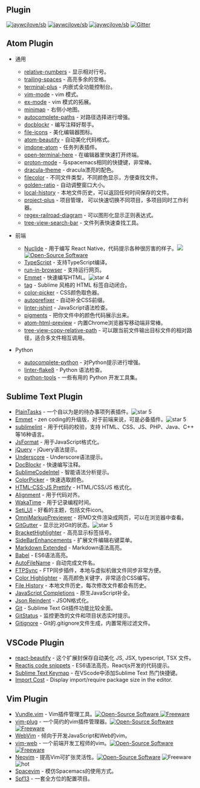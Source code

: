 Plugin
---

[![jaywcjlove/sb](https://jaywcjlove.github.io/sb/ico/awesome.svg)](https://github.com/jaywcjlove/awesome-mac) [![jaywcjlove/sb](https://jaywcjlove.github.io/sb/lang/english.svg)](editor-plugin.md) [![jaywcjlove/sb](https://jaywcjlove.github.io/sb/lang/chinese.svg)](editor-plugin-zh.md) [![Gitter](https://jaywcjlove.github.io/sb/ico/gitter.svg)](https://gitter.im/awesome-mac/cn?utm_source=badge&utm_medium=badge&utm_campaign=pr-badge)

## Atom Plugin

* 通用

  * [relative-numbers](https://atom.io/packages/relative-numbers) - 显示相对行号。
  * [trailing-spaces](https://atom.io/packages/trailing-spaces) - 高亮多余的空格。
  * [terminal-plus](https://atom.io/packages/terminal-plus) - 内嵌式全功能控制台。
  * [vim-mode](https://atom.io/packages/vim-mode) - vim 模式。
  * [ex-mode](https://atom.io/packages/ex-mode) - vim 模式的拓展。
  * [minimap](https://atom.io/packages/minimap) - 右侧小地图。
  * [autocomplete-paths](https://atom.io/packages/autocomplete-paths) - 对路径选择进行增强。
  * [docblockr](https://atom.io/packages/docblockr) - 编写注释好帮手。
  * [file-icons](https://atom.io/packages/file-icons) - 美化编辑器图标。
  * [atom-beautify](https://atom.io/packages/atom-beautify) - 自动美化代码格式。
  * [imdone-atom](https://atom.io/packages/imdone-atom) - 任务列表插件。
  * [open-terminal-here](https://atom.io/packages/open-terminal-here) - 在编辑器里快速打开终端。
  * [proton-mode](https://atom.io/packages/proton-mode) - 与spacemacs相同的快捷键，非常棒。
  * [dracula-theme](https://atom.io/packages/dracula-theme) - dracula漂亮的配色。
  * [filecolor](https://atom.io/packages/filecolor) - 不同文件类型，不同颜色显示，方便查找文件。
  * [golden-ratio](https://atom.io/packages/golden-ratio) - 自动调整窗口大小。
  * [local-history](https://atom.io/packages/local-history) - 本地文件历史，可以返回任何时间保存的文件。
  * [project-plus](https://atom.io/packages/project-plus) - 项目管理， 可以快速切换不同项目，多项目同时工作利器。
  * [regex-railroad-diagram](https://atom.io/packages/regex-railroad-diagram) - 可以图形化显示正则表达式。
  * [tree-view-search-bar](https://atom.io/packages/tree-view-search-bar/) - 文件列表快速查找工具。

* 前端

  * [Nuclide](http://nuclide.io) - 用于编写 React Native，代码提示各种很厉害的样子。![][star4 Icon] [![Open-Source Software][OSS Icon]](https://github.com/facebook/nuclide)
  * [TypeScript](https://github.com/TypeStrong/atom-typescript) - 支持TypeScript编译。
  * [run-in-browser](https://atom.io/packages/run-in-browser) - 支持运行网页。
  * [Emmet](https://atom.io/packages/emmet) - 快速编写HTML。![star 4][star4 Icon]
  * [tag](https://atom.io/packages/tag) - Sublime 风格的 HTML 标签自动闭合。
  * [color-picker](https://atom.io/packages/color-picker) - CSS颜色取色器。
  * [autoprefixer](https://atom.io/packages/autoprefixer) - 自动补全CSS前缀。
  * [linter-jshint](https://atom.io/packages/linter-jshint) - JavaScript语法检查。
  * [pigments](https://atom.io/packages/pigments) - 把你文件中的颜色代码展示出来。
  * [atom-html-preview](https://atom.io/packages/atom-html-preview) - 内置Chrome浏览器写移动端非常棒。
  * [tree-view-copy-relative-path](https://atom.io/packages/tree-view-copy-relative-path) - 可以跟当前文件输出目标文件的相对路径，适合多文件相互调用。

* Python

  * [autocomplete-python](https://atom.io/packages/autocomplete-python) - 对Python提示进行增强。
  * [linter-flake8](https://atom.io/packages/linter-flake8) - Python 语法检查。
  * [python-tools](https://atom.io/packages/python-tools) - 一些有用的 Python 开发工具集。

## Sublime Text Plugin

  * [PlainTasks](https://packagecontrol.io/packages/PlainTasks) - 一个自以为是的待办事项列表插件。![star 5][star5 Icon]
  * [Emmet](https://github.com/sergeche/emmet-sublime) - zen coding的升级版，对于前端来说，可是必备插件。![star 5][star5 Icon]
  * [sublimelint](https://github.com/lunixbochs/sublimelint) - 用于代码的校验，支持 HTML、CSS、JS、PHP、Java、C++ 等16种语言。
  * [JsFormat](https://packagecontrol.io/packages/JsFormat) - 用于JavaScript格式化。
  * [jQuery](https://packagecontrol.io/packages/jQuery) - jQuery语法提示。
  * [Underscore](https://packagecontrol.io/packages/Underscore.js%20Snippets) - Underscore语法提示。
  * [DocBlockr](https://packagecontrol.io/packages/DocBlockr) - 快速编写注释。
  * [SublimeCodeIntel](https://packagecontrol.io/packages/SublimeCodeIntel) - 智能语法分析提示。
  * [ColorPicker](https://packagecontrol.io/packages/ColorPicker) - 快速选取颜色。
  * [HTML-CSS-JS Prettify](https://packagecontrol.io/packages/HTML-CSS-JS%20Prettify) - HTML/CSS/JS 格式化。
  * [Alignment](https://packagecontrol.io/packages/Alignment) - 用于代码对齐。
  * [WakaTime](https://packagecontrol.io/packages/WakaTime) - 用于记录编程时间。
  * [Seti_UI](https://packagecontrol.io/packages/Seti_UI) - 好看的主题，包括文件icon。
  * [OmniMarkupPreviewer](https://packagecontrol.io/packages/OmniMarkupPreviewer) - 将MD文件渲染成网页，可以在浏览器中查看。
  * [GitGutter](https://packagecontrol.io/packages/GitGutter) - 显示比对Git的状态。![star 5][star5 Icon]
  * [BracketHighlighter](https://packagecontrol.io/packages/BracketHighlighter) - 高亮显示标签括号。
  * [SideBarEnhancements](https://packagecontrol.io/packages/SideBarEnhancements) - 扩展文件编辑右键菜单。
  * [Markdown Extended](https://packagecontrol.io/packages/Markdown%20Extended) - Markdown语法高亮。
  * [Babel](https://packagecontrol.io/packages/Babel) - ES6语法高亮。
  * [AutoFileName](https://packagecontrol.io/packages/AutoFileName) - 自动完成文件名。
  * [FTPSync](https://packagecontrol.io/packages/FTPSync) - FTP同步插件，本地与虚拟机做文件同步非常方便。
  * [Color Highlighter](https://packagecontrol.io/packages/Color%20Highlighter) - 高亮颜色关键字，非常适合CSS编写。
  * [File History](https://packagecontrol.io/packages/File%20History) - 本地文件历史，每次修改文件都会有历史。
  * [JavaScript Completions](https://packagecontrol.io/packages/JavaScript%20Completions) - 原生JavaScript补全。
  * [Json Reindent](https://packagecontrol.io/packages/JSON%20Reindent) - JSON格式化。
  * [Git](https://packagecontrol.io/packages/Git) - Sublime Text Git插件功能比较全面。
  * [GitStatus](https://packagecontrol.io/packages/GitStatus) - 监控更改的文件和项目状态实时提示。
  * [Gitignore](https://packagecontrol.io/packages/Gitignore) - Git的.gitignore文件生成，内置常用过滤文件。


## VSCode Plugin

  * [react-beautify](https://github.com/taichi/react-beautify) - 这个扩展封保存自动美化 JS, JSX, typescript, TSX 文件。
  * [Reactjs code snippets](https://github.com/xabikos/vscode-react) - ES6语法高亮，Reactjs开发的代码提示。
  * [Sublime Text Keymap](https://github.com/Microsoft/vscode-sublime-keybindings) - 在VScode中添加Sublime Text 热门快捷键。
  * [Import Cost](https://github.com/wix/import-cost) - Display import/require package size in the editor.

## Vim Plugin

  * [Vundle.vim](https://github.com/VundleVim/Vundle.vim) - Vim插件管理工具。[![Open-Source Software][OSS Icon] ![Freeware][Freeware Icon]](https://github.com/VundleVim/Vundle.vim)
  * [vim-plug](https://github.com/junegunn/vim-plug) - 一个简约的vim插件管理器。[![Open-Source Software][OSS Icon] ![Freeware][Freeware Icon]](https://github.com/junegunn/vim-plug)
  * [WebVim](https://github.com/krampstudio/webvim) - 倾向于开发JavaScript和Web的vim。
  * [vim-web](https://github.com/jaywcjlove/vim-web) - 一个前端开发工程师的vim。[![Open-Source Software][OSS Icon] ![Freeware][Freeware Icon]](https://github.com/jaywcjlove/vim-web)
  * [Neovim](https://neovim.io/) -  提高Vim可扩张灵活性。[![Open-Source Software][OSS Icon]](https://github.com/neovim/neovim) ![Freeware][Freeware Icon] ![hot][hot Icon]
  * [Spacevim](https://github.com/ctjhoa/spacevim) -  模仿Spacemacs的使用方式。
  * [Spf13](http://vim.spf13.com/) - 一套全方位的配置项目。

[OSS Icon]: https://jaywcjlove.github.io/sb/ico/min-oss.svg
[Freeware Icon]: https://jaywcjlove.github.io/sb/ico/min-free.svg
[hot Icon]: https://jaywcjlove.github.io/sb/ico/min-hot.svg
[tuijian Icon]: https://jaywcjlove.github.io/sb/ico/min-tuijian.svg
[bibei Icon]: https://jaywcjlove.github.io/sb/ico/min-bibei.svg
[red Icon]: https://jaywcjlove.github.io/sb/star/red.svg
[app-store Icon]: https://jaywcjlove.github.io/sb/ico/min-app-store.svg
[star0 Icon]: https://jaywcjlove.github.io/sb/star/red0.svg
[star1 Icon]: https://jaywcjlove.github.io/sb/star/red1.svg
[star2 Icon]: https://jaywcjlove.github.io/sb/star/red2.svg
[star3 Icon]: https://jaywcjlove.github.io/sb/star/red3.svg
[star4 Icon]: https://jaywcjlove.github.io/sb/star/red4.svg
[star5 Icon]: https://jaywcjlove.github.io/sb/star/red5.svg
